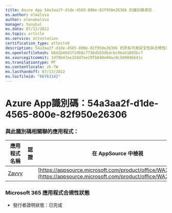 ```yaml
---
title: Azure App 54a3aa2f-d1de-4565-800e-82f950e26306 的識別碼資訊
ms.author: elmalova
author: elenamalova
manager: tonybal
ms.date: 07/12/2022
ms.topic: article
ms.service: attestation
certification_type: attested
description: 54a3aa2f-d1de-4565-800e-82f950e26306 的所有可用安全性與合規性資訊。
ms.openlocfilehash: b842b46d3f2d68c7736d5b5dbdcbc9bab1603bc7
ms.sourcegitcommit: 1d78b47ae32dd7ee29fb848e04ac0c5090d6b41c
ms.translationtype: MT
ms.contentlocale: zh-TW
ms.lasthandoff: 07/13/2022
ms.locfileid: "66763142"
---
```

# <a name="azure-app-id-54a3aa2f-d1de-4565-800e-82f950e26306"></a>Azure App識別碼：54a3aa2f-d1de-4565-800e-82f950e26306


### <a name="apps-associated-with-this-id"></a>與此識別碼相關聯的應用程式：
| **應用程式名稱** | **認證** | **在 AppSource 中檢視** |
|--------------|---------------|-----------------------|
| [Zavvy](../forward/WA200003965.md) |  | [https://appsource.microsoft.com/product/office/WA200003965](https://appsource.microsoft.com/product/office/WA200003965) |

### <a name="microsoft-365-app-compliance-status"></a>Microsoft 365 應用程式合規性狀態
- 發行者證明狀態：已完成

